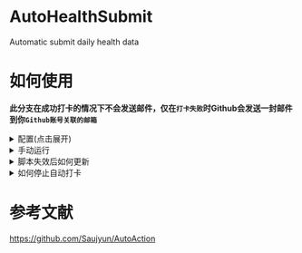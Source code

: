 # AutoHealthSubmit
Automatic submit daily health data
# 如何使用
**此分支在成功打卡的情况下不会发送邮件，仅在`打卡失败`时Github会发送一封邮件到你`Github账号关联的邮箱`**
<details>
<summary>配置(点击展开)</summary>

1. **点击右上角的`Fork`复制一份你的副本**
![Fork](https://github.com/Windmill-City/AutoHealthSubmit/blob/no-mail/Docs/Fork.png)

**你要切换分支来使用no-mail模式**
![切换默认分支](https://github.com/Windmill-City/AutoHealthSubmit/blob/no-mail/Docs/切换默认分支.png)
![切换默认分支2](https://github.com/Windmill-City/AutoHealthSubmit/blob/no-mail/Docs/切换默认分支2.png)
2. 然后在`Settings->Secrets`里面添加你的账号密码

在 New Secret 的 Name 填下面`大写`的变量名称，不能变
- `USERID` -- 学号
- `USERPASS` -- 密码
![操作流程](https://github.com/Windmill-City/AutoHealthSubmit/blob/no-mail/Docs/操作流程.png)
3. **点`Action`，里面会提示你Action是`关闭(Disabled)`的，你要`Enable`它**
   ![开启Action](https://github.com/Windmill-City/AutoHealthSubmit/blob/no-mail/Docs/开启Action.png)
   ![开启Action2](https://github.com/Windmill-City/AutoHealthSubmit/blob/no-mail/Docs/开启Action2.png)
</details>

<details>
<summary>手动运行</summary>

**这个脚本每天6：00自动触发**

点击右上角的Star测试运行，运行一次之后要UnStar再Star才会再运行
![运行](https://github.com/Windmill-City/AutoHealthSubmit/blob/no-mail/Docs/运行.png)

点`Action`看运行状态
![运行状态](https://github.com/Windmill-City/AutoHealthSubmit/blob/no-mail/Docs/运行状态.png)
</details>

<details>
<summary>脚本失效后如何更新</summary>

1. 首先点击`compare`
![比较](https://github.com/Windmill-City/AutoHealthSubmit/blob/no-mail/Docs/比较.png)
2. 然后选择仓库和分支，左边是你的右边是我的
![选择分支](https://github.com/Windmill-City/AutoHealthSubmit/blob/no-mail/Docs/选择分支.png)
**如果你切换了默认分支为`no-mail`，你要在左右两边都选`no-mail`**
3. 点`Create pull request`两次
![创建pr](https://github.com/Windmill-City/AutoHealthSubmit/blob/no-mail/Docs/创建pr.png)
![创建pr2](https://github.com/Windmill-City/AutoHealthSubmit/blob/no-mail/Docs/创建pr2.png)
4. 点`Merge pull request`
![merge](https://github.com/Windmill-City/AutoHealthSubmit/blob/no-mail/Docs/merge.png)
</details>

<details>
<summary>如何停止自动打卡</summary>

在`Settings->Action`里面选择`Disable Action`
![停止打卡](https://github.com/Windmill-City/AutoHealthSubmit/blob/no-mail/Docs/停止打卡.png)
</details>

# 参考文献
https://github.com/Saujyun/AutoAction
